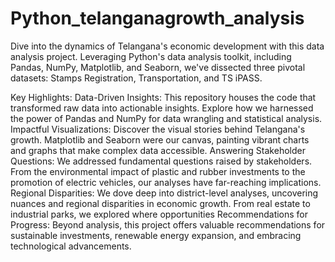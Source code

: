 # Python_telanganagrowth_analysis

Dive into the dynamics of Telangana's economic development with this data analysis project. Leveraging Python's data analysis toolkit, including Pandas, NumPy, Matplotlib, and Seaborn, we've dissected three pivotal datasets: Stamps Registration, Transportation, and TS iPASS.

Key Highlights:
Data-Driven Insights: This repository houses the code that transformed raw data into actionable insights. Explore how we harnessed the power of Pandas and NumPy for data wrangling and statistical analysis.
Impactful Visualizations: Discover the visual stories behind Telangana's growth. Matplotlib and Seaborn were our canvas, painting vibrant charts and graphs that make complex data accessible.
Answering Stakeholder Questions: We addressed fundamental questions raised by stakeholders. From the environmental impact of plastic and rubber investments to the promotion of electric vehicles, our analyses have far-reaching implications.
Regional Disparities: We dove deep into district-level analyses, uncovering nuances and regional disparities in economic growth. From real estate to industrial parks, we explored where opportunities 
Recommendations for Progress: Beyond analysis, this project offers valuable recommendations for sustainable investments, renewable energy expansion, and embracing technological advancements.



